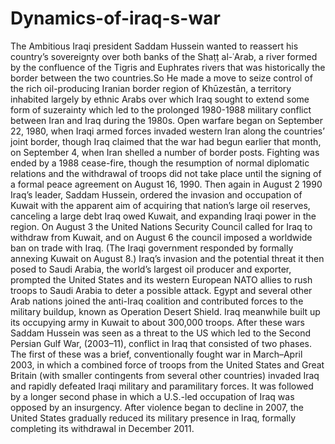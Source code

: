 # Dynamics-of-iraq-s-war
The Ambitious Iraqi president Saddam Hussein wanted to reassert his country’s sovereignty over both banks of the Shaṭṭ al-ʿArab, a river formed by the confluence of the Tigris and Euphrates rivers that was historically the border between the two countries.So He made a move to seize control of the rich oil-producing Iranian border region of Khūzestān, a territory inhabited largely by ethnic Arabs over which Iraq sought to extend some form of suzerainty which led to the prolonged 1980-1988 military conflict between Iran and Iraq during the 1980s. Open warfare began on September 22, 1980, when Iraqi armed forces invaded western Iran along the countries’ joint border, though Iraq claimed that the war had begun earlier that month, on September 4, when Iran shelled a number of border posts. Fighting was ended by a 1988 cease-fire, though the resumption of normal diplomatic relations and the withdrawal of troops did not take place until the signing of a formal peace agreement on August 16, 1990. Then again in August 2 1990 Iraq’s leader, Saddam Hussein, ordered the invasion and occupation of Kuwait with the apparent aim of acquiring that nation’s large oil reserves, canceling a large debt Iraq owed Kuwait, and expanding Iraqi power in the region. On August 3 the United Nations Security Council called for Iraq to withdraw from Kuwait, and on August 6 the council imposed a worldwide ban on trade with Iraq. (The Iraqi government responded by formally annexing Kuwait on August 8.) Iraq’s invasion and the potential threat it then posed to Saudi Arabia, the world’s largest oil producer and exporter, prompted the United States and its western European NATO allies to rush troops to Saudi Arabia to deter a possible attack. Egypt and several other Arab nations joined the anti-Iraq coalition and contributed forces to the military buildup, known as Operation Desert Shield. Iraq meanwhile built up its occupying army in Kuwait to about 300,000 troops. After these wars Saddam Hussein was seen as a threat to the US which led to the Second Persian Gulf War, (2003–11), conflict in Iraq that consisted of two phases. The first of these was a brief, conventionally fought war in March–April 2003, in which a combined force of troops from the United States and Great Britain (with smaller contingents from several other countries) invaded Iraq and rapidly defeated Iraqi military and paramilitary forces. It was followed by a longer second phase in which a U.S.-led occupation of Iraq was opposed by an insurgency. After violence began to decline in 2007, the United States gradually reduced its military presence in Iraq, formally completing its withdrawal in December 2011.

